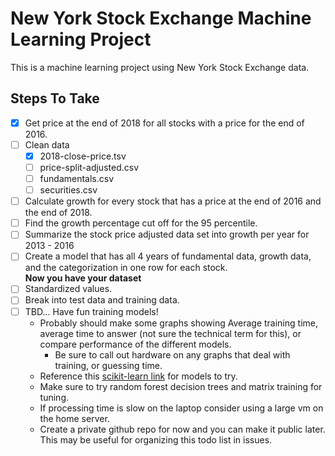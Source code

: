 # New York Stock Exchange Machine Learning Project
This is a machine learning project using New York Stock Exchange data.

## Steps To Take
- [x] Get price at the end of 2018 for all stocks with a price for the end of 2016. 
- [ ] Clean data
    - [x] 2018-close-price.tsv
    - [ ] price-split-adjusted.csv
    - [ ] fundamentals.csv
    - [ ] securities.csv
- [ ] Calculate growth for every stock that has a price at the end of 2016 and the end of 2018.
- [ ] Find the growth percentage cut off for the 95 percentile.
- [ ] Summarize the stock price adjusted data set into growth per year for 2013 - 2016
- [ ] Create a model that has all 4 years of fundamental data, growth data, and the categorization in one row for each stock.  
**Now you have your dataset**
- [ ] Standardized values.
- [ ] Break into test data and training data.
- [ ] TBD... Have fun training models!
    - Probably should make some graphs showing Average training time, average time to answer (not sure the technical term for this), or compare performance of the different models.
        - Be sure to call out hardware on any graphs that deal with training, or guessing time.
    - Reference this [scikit-learn link](https://scikit-learn.org/stable/tutorial/machine_learning_map/index.html) for models to try.
    - Make sure to try random forest decision trees and matrix training for tuning.
    - If processing time is slow on the laptop consider using a large vm on the home server.
    - Create a private github repo for now and you can make it public later. This may be useful for organizing this todo list in issues.